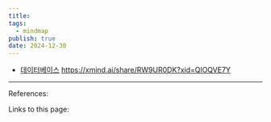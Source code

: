 ```yaml
---
title: 
tags:
  - mindmap
publish: true
date: 2024-12-30
---
```

- [데이터베이스](https://xmind.ai/share/RW9UR0DK?xid=QlOQVE7Y)
https://xmind.ai/share/RW9UR0DK?xid=QlOQVE7Y

---
References: 

Links to this page: 